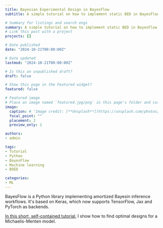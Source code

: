 ```yaml
---
title: Bayesian Experimental Design in BayesFlow
subtitle: A simple tutorial on how to implement static BED in BayesFlow

# Summary for listings and search engs
summary: A simple tutorial on how to implement static BED in BayesFlow
# Link this post with a project
projects: []

# Date published
date: "2024-10-21T00:00:00Z"

# Date updated
lastmod: "2024-10-21T00:00:00Z"

# Is this an unpublished draft?
draft: false

# Show this page in the Featured widget?
featured: false

# Featured image
# Place an image named `featured.jpg/png` in this page's folder and customize its options here.
image:
  caption: # 'Image credit: [**Unsplash**](https://unsplash.com/photos/CpkOjOcXdUY)'
  focal_point: ""
  placement: 2
  preview_only: 1

authors:
- admin

tags:
- Tutorial
- Python
- BayesFlow
- Machine learning
- BOED

categories:
- ML
---
```


<!-- # Coming Soon :-) -->
BayesFlow is a Python library implementing amortized Bayesin inference workflows. It's based on Keras, which now supports TensorFlow, Jax and PyTorch as backends.

[In this short, self-contained tutorial](https://github.com/bayesflow-org/bayesflow/blob/dev/examples/michaelis_menten_BED_tutorial.ipynb), I show how to find optimal designs for a Michaelis-Menten model. 

